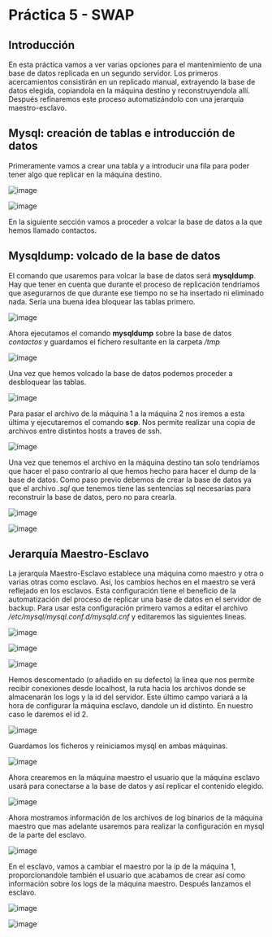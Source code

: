 # Práctica 5 - SWAP
## Introducción

En esta práctica vamos a ver varias opciones para el mantenimiento de una base de datos replicada en un segundo servidor. Los primeros acercamientos consistirán en un replicado manual, extrayendo la base de datos elegida, copiandola en la máquina destino y reconstruyendola allí. Después refinaremos este proceso automatizándolo con una jerarquía maestro-esclavo. 

## Mysql: creación de tablas e introducción de datos

Primeramente vamos a crear una tabla y a introducir una fila para poder tener algo que replicar en la máquina destino.

![image](https://github.com/JoseAntonioMHerrera/SWAP_2019/blob/master/practica5/img/SWAP5_1.png)

![image](https://github.com/JoseAntonioMHerrera/SWAP_2019/blob/master/practica5/img/SWAP5_2.png)

En la siguiente sección vamos a proceder a volcar la base de datos a la que hemos llamado contactos.

## Mysqldump: volcado de la base de datos

El comando que usaremos para volcar la base de datos será **mysqldump**. Hay que tener en cuenta que durante el proceso de replicación tendríamos que asegurarnos de que durante ese tiempo no se ha insertado ni eliminado nada. Sería una buena idea bloquear las tablas primero.


![image](https://github.com/JoseAntonioMHerrera/SWAP_2019/blob/master/practica5/img/SWAP_5_3.png)

Ahora ejecutamos el comando **mysqldump** sobre la base de datos *contactos* y guardamos el fichero resultante en la carpeta */tmp*

![image](https://github.com/JoseAntonioMHerrera/SWAP_2019/blob/master/practica5/img/SWAP5_4.png)

Una vez que hemos volcado la base de datos podemos proceder a desbloquear las tablas.

![image](https://github.com/JoseAntonioMHerrera/SWAP_2019/blob/master/practica5/img/swap5_5.png)

Para pasar el archivo de la máquina 1 a la máquina 2 nos iremos a esta última y ejecutaremos el comando **scp**. Nos permite realizar una copia de archivos entre distintos hosts a traves de ssh.

![image](https://github.com/JoseAntonioMHerrera/SWAP_2019/blob/master/practica5/img/SWAP_5_6.png)

Una vez que tenemos el archivo en la máquina destino tan solo tendríamos que hacer el paso contrario al que hemos hecho para hacer el dump de la base de datos. Como paso previo debemos de crear la base de datos ya que el archivo *.sql* que tenemos tiene las sentencias sql necesarias para reconstruir la base de datos, pero no para crearla.

![image](https://github.com/JoseAntonioMHerrera/SWAP_2019/blob/master/practica5/img/SWAP5_7.png)


![image](https://github.com/JoseAntonioMHerrera/SWAP_2019/blob/master/practica5/img/SWAP5_8.png)

## Jerarquía Maestro-Esclavo

La jerarquía Maestro-Esclavo establece una máquina como maestro y otra o varias otras como esclavo. Así, los cambios hechos en el maestro se verá reflejado en los esclavos. Esta configuración tiene el beneficio de la automatización del proceso de replicar una base de datos en el servidor de backup. Para usar esta configuración primero vamos a editar el archivo */etc/mysql/mysql.conf.d/mysqld.cnf* y editaremos las siguientes lineas.

![image](https://github.com/JoseAntonioMHerrera/SWAP_2019/blob/master/practica5/img/SWAP5_9.png)

![image](https://github.com/JoseAntonioMHerrera/SWAP_2019/blob/master/practica5/img/SWAP5_10.png)

![image](https://github.com/JoseAntonioMHerrera/SWAP_2019/blob/master/practica5/img/SWAP5_11.png)

Hemos descomentado (o añadido en su defecto) la linea que nos permite recibir conexiones desde localhost, la ruta hacia los archivos donde se almacenarán los logs y la id del servidor. Este último campo variará a la hora de configurar la máquina esclavo, dandole un id distinto. En nuestro caso le daremos el id 2.

![image](https://github.com/JoseAntonioMHerrera/SWAP_2019/blob/master/practica5/img/SWAP5_14.png)

Guardamos los ficheros y reiniciamos mysql en ambas máquinas.

![image](https://github.com/JoseAntonioMHerrera/SWAP_2019/blob/master/practica5/img/SWAP5_13.png)

Ahora crearemos en la máquina maestro el usuario que la máquina esclavo usará para conectarse a la base de datos y así replicar el contenido elegido.

![image](https://github.com/JoseAntonioMHerrera/SWAP_2019/blob/master/practica5/img/SWAP5_15.png)

Ahora mostramos información de los archivos de log binarios de la máquina maestro que mas adelante usaremos para realizar la configuración en mysql de la parte del esclavo.

![image](https://github.com/JoseAntonioMHerrera/SWAP_2019/blob/master/practica5/img/SWAP5_16.png)

En el esclavo, vamos a cambiar el maestro por la ip de la máquina 1, proporcionandole también el usuario que acabamos de crear así como información sobre los logs de la máquina maestro. Después lanzamos el esclavo.

![image](https://github.com/JoseAntonioMHerrera/SWAP_2019/blob/master/practica5/img/SWAP5_17.png)

![image](https://github.com/JoseAntonioMHerrera/SWAP_2019/blob/master/practica5/img/SWAP5_18.png)

